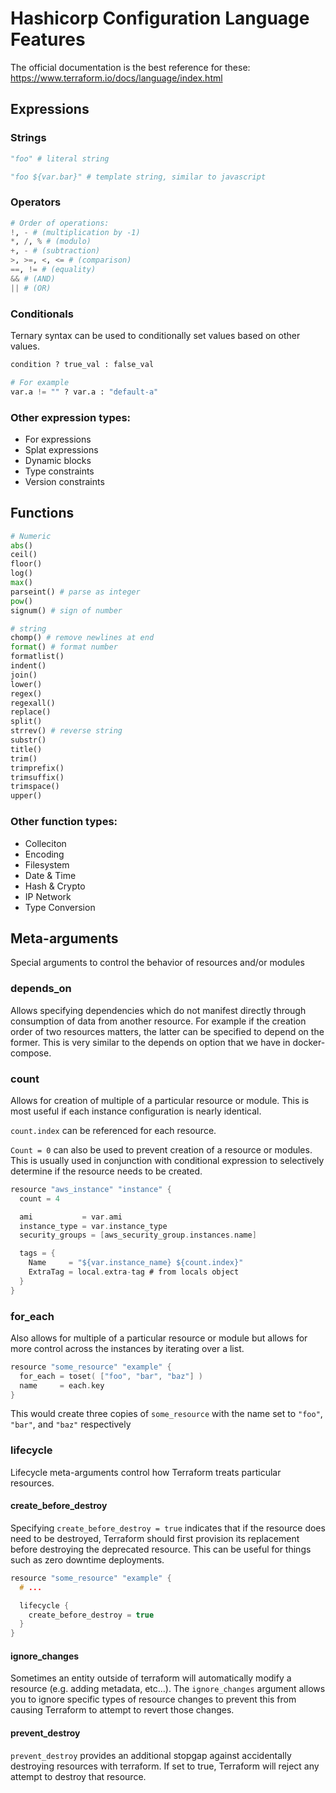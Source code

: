 # Hashicorp Configuration Language Features

The official documentation is the best reference for these: https://www.terraform.io/docs/language/index.html

## Expressions

### Strings

```py
"foo" # literal string

"foo ${var.bar}" # template string, similar to javascript
```

### Operators

```py
# Order of operations:
!, - # (multiplication by -1)
*, /, % # (modulo)
+, - # (subtraction)
>, >=, <, <= # (comparison)
==, != # (equality)
&& # (AND)
|| # (OR)
```

### Conditionals

Ternary syntax can be used to conditionally set values based on other values.

```py
condition ? true_val : false_val

# For example
var.a != "" ? var.a : "default-a"
```

### Other expression types:

- For expressions
- Splat expressions
- Dynamic blocks
- Type constraints
- Version constraints

## Functions

```py
# Numeric
abs()
ceil()
floor()
log()
max()
parseint() # parse as integer
pow()
signum() # sign of number

# string
chomp() # remove newlines at end
format() # format number
formatlist()
indent()
join()
lower()
regex()
regexall()
replace()
split()
strrev() # reverse string
substr()
title()
trim()
trimprefix()
trimsuffix()
trimspace()
upper()
```

### Other function types:

- Colleciton
- Encoding
- Filesystem
- Date & Time
- Hash & Crypto
- IP Network
- Type Conversion

## Meta-arguments

Special arguments to control the behavior of resources and/or modules

### depends_on

Allows specifying dependencies which do not manifest directly through consumption of data from another resource. For example if the creation order of two resources matters, the latter can be specified to depend on the former. This is very similar to the depends on option that we have in docker-compose.

### count

Allows for creation of multiple of a particular resource or module. This is most useful if each instance configuration is nearly identical.

`count.index` can be referenced for each resource.

`Count = 0` can also be used to prevent creation of a resource or modules. This is usually used in conjunction with conditional expression to selectively determine if the resource needs to be created.

```h
resource "aws_instance" "instance" {
  count = 4

  ami           = var.ami
  instance_type = var.instance_type
  security_groups = [aws_security_group.instances.name]

  tags = {
    Name     = "${var.instance_name} ${count.index}"
    ExtraTag = local.extra-tag # from locals object
  }
}
```

### for_each

Also allows for multiple of a particular resource or module but allows for more control across the instances by iterating over a list.

```h
resource "some_resource" "example" {
  for_each = toset( ["foo", "bar", "baz"] )
  name     = each.key
}
```

This would create three copies of `some_resource` with the name set to `"foo"`, `"bar"`, and `"baz"` respectively

### lifecycle

Lifecycle meta-arguments control how Terraform treats particular resources.

#### create_before_destroy

Specifying `create_before_destroy = true` indicates that if the resource does need to be destroyed, Terraform should first provision its replacement before destroying the deprecated resource. This can be useful for things such as zero downtime deployments.

```h
resource "some_resource" "example" {
  # ...

  lifecycle {
    create_before_destroy = true
  }
}
```

#### ignore_changes

Sometimes an entity outside of terraform will automatically modify a resource (e.g. adding metadata, etc...). The `ignore_changes` argument allows you to ignore specific types of resource changes to prevent this from causing Terraform to attempt to revert those changes.

#### prevent_destroy

`prevent_destroy` provides an additional stopgap against accidentally destroying resources with terraform. If set to true, Terraform will reject any attempt to destroy that resource.
